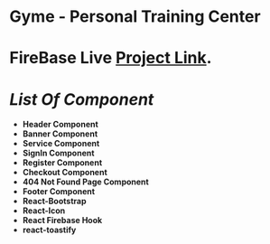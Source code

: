 # **Gyme - Personal Training Center**

# FireBase Live [Project Link](https://github.com/facebook/create-react-app).

# *List Of Component*

- **Header Component**
- **Banner Component**
- **Service Component**
- **SignIn Component**
- **Register Component**
- **Checkout Component**
- **404 Not Found Page Component**
- **Footer Component**
- **React-Bootstrap**
- **React-Icon**
- **React Firebase Hook**
- **react-toastify**